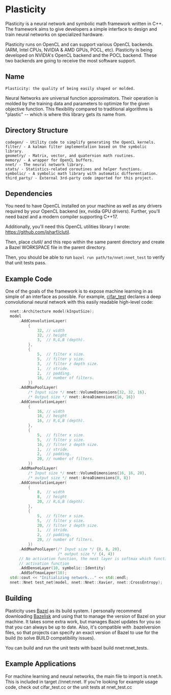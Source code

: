 Plasticity
==========

Plasticity is a neural network and symbolic math framework written in C++. The
framework aims to give developers a simple interface to design and train neural
networks on specialized hardware.

Plasticity runs on OpenCL and can support various OpenCL backends.
(ARM, Intel CPUs, NVIDIA & AMD GPUs, POCL, etc). Plasticity is being developed
on NVIDIA's OpenCL backend and the POCL backend. These two backends are going to
receive the most software support.

Name
----
```
Plasticity: the quality of being easily shaped or molded.
```

Neural Networks are universal function approximators. Their operation is molded
by the training data and parameters to optimize for the given objective
function. This flexibility compared to traditional algorithms is "plastic" --
which is where this library gets its name from.


Directory Structure
-------------------

```
codegen/ - Utility code to simplify generating the OpenCL kernels.
filter/ - A kalman filter implementation based on the symbolic library.
geometry/ - Matrix, vector, and quaternion math routines.
memory/ - A wrapper for OpenCL buffers.
nnet/ - The neural network library.
stats/ - Statistics-related coroutines and helper functions.
symbolic/ - A symbolic math library with automatic differentiation.
third_party/ - External 3rd-party code imported for this project.
```

Dependencies
------------
You need to have OpenCL installed on your machine as well as any drivers
required by your OpenCL backend (ex, nvidia GPU drivers). Further, you'll need
bazel and a modern compiler supporting C++17.

Additionally, you'll need this OpenCL utilities library I wrote:
https://github.com/jsharf/clutil.

Then, place clutil/ and this repo within the same parent directory and create a
Bazel WORKSPACE file in the parent directory.

Then, you should be able to run `bazel run path/to/nnet:nnet_test` to verify that unit
tests pass.


Example Code
------------

One of the goals of the framework is to expose machine learning in as simple of
an interface as possible. For example,
[cifar_test](https://github.com/jsharf/math/blob/master/nnet/cifar_test.cc)
declares a deep convolutional neural network with this easily readable
high-level code: 

```C++
  nnet::Architecture model(kInputSize);
  model
      .AddConvolutionLayer(
          {
              32, // width
              32, // height
              3,  // R,G,B (depth).
          },
          {
              5,  // filter x size.
              5,  // filter y size.
              3,  // filter z depth size.
              1,  // stride.
              2,  // padding.
              16, // number of filters.
          })
      .AddMaxPoolLayer(
          /* Input size */ nnet::VolumeDimensions{32, 32, 16},
          /* Output size */ nnet::AreaDimensions{16, 16})
      .AddConvolutionLayer(
          {
              16, // width
              16, // height
              16, // R,G,B (depth).
          },
          {
              5,  // filter x size.
              5,  // filter y size.
              16, // filter z depth size.
              1,  // stride.
              2,  // padding.
              20, // number of filters.
          })
      .AddMaxPoolLayer(
          /* Input size */ nnet::VolumeDimensions{16, 16, 20},
          /* output size */ nnet::AreaDimensions{8, 8})
      .AddConvolutionLayer(
          {
              8,  // width
              8,  // height
              20, // R,G,B (depth).
          },
          {
              5,  // filter x size.
              5,  // filter y size.
              20, // filter z depth size.
              1,  // stride.
              2,  // padding.
              20, // number of filters.
          })
      .AddMaxPoolLayer(/* Input size */ {8, 8, 20},
                       /* output size */ {4, 4})
      // No activation function, the next layer is softmax which functions as an
      // activation function
      .AddDenseLayer(10, symbolic::Identity)
      .AddSoftmaxLayer(10);
  std::cout << "Initializing network..." << std::endl;
  nnet::Nnet test_net(model, nnet::Nnet::Xavier, nnet::CrossEntropy);
```

Building
--------
Plasticity uses [Bazel](https://bazel.build/) as its build system. I personally
recommend downloading [Bazelisk](https://github.com/bazelbuild/bazelisk) and using that to manage the version of Bazel on your machine. It takes some extra work, but manages Bazel updates for you so that you can always be up to date. Also, it's compatible with  .bazelversion files, so that projects can specify an exact version of Bazel to use for the build (to solve BUILD compatibility issues).

You can build and run the unit tests with bazel build nnet:nnet_tests.

Example Applications
--------------------

For machine learning and neural networks, the main file to import is nnet.h. This is included in target //nnet:nnet. If you're looking for example usage code, check out cifar_test.cc or the unit tests at nnet_test.cc

